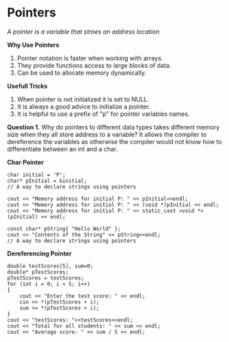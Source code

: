 # Pointers

*A pointer is a variable that stroes an address location*

**Why Use Pointers**

1. Pointer notation is faster when working with arrays.
2. They provide functions access to large blocks of data.
3. Can be used to allocate memory dynamically.

**Usefull Tricks**

1. When pointer is not initialized it is set to NULL.
2. It is always a good advice to initialize a pointer.
3. It is helpful to use a prefix of "p" for pointer variables names.

**Question 1.** Why do pointers to different data types takes different memory size when they all store address to a variable? It allows the compiler to dereference the variables as otherwise the compiler would not know how to differentiate between an int and a char.

**Char Pointer**

```
char initial = 'P';
char* pInitial = &initial;
// A way to declare strings using pointers

cout << "Memory address for initial P: " << pInitial<<endl;
cout << "Memory address for initial P: " << (void *)pInitial << endl;
cout << "Memory address for initial P: " << static_cast <void *>(pInitial) << endl;

const char* pString{ "Hello World" };
cout << "Contents of the String" << pString<<endl;
// A way to declare strings using pointers
```

**Dereferencing Pointer**

```
double testScores[5], sum=0;
double* pTestScores;
pTestScores = testScores;
for (int i = 0; i < 5; i++)
{
    cout << "Enter the test score: " << endl;
    cin >> *(pTestScores + i);
    sum += *(pTestScores + i);
}
cout << "testScores: "<<testScores<<endl;
cout << "Total for all students: " << sum << endl;
cout << "Average score: " << sum / 5 << endl;
```

